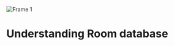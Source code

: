 ![Frame 1](https://github.com/CodingSTUFF070/IntroToRoomDb/assets/86480483/668ce07c-bfeb-4268-a3a8-6475fc20981a)

# Understanding Room database
